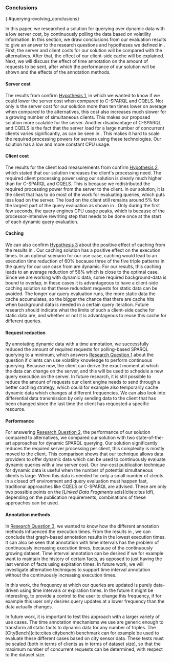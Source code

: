 ### Conclusions
{:#querying-evolving_conclusions}

In this paper, we researched a solution for querying over dynamic data with a low server cost,
by continuously polling the data based on volatility information.
In this section, we draw conclusions from our evaluation results to give an answer
to the research questions and hypotheses we defined in [](#querying-evolving_problem-statement).
First, the server and client costs for our solution will be compared with the alternatives.
After that, the effect of our client-side cache will be explained.
Next, we will discuss the effect of time annotation on the amount of requests to be sent, after which the
performance of our solution will be shown and the effects of the annotation methods.

#### Server cost
The results from [](#querying-evolving_subsec:Results-ServerCost) confirm [Hypothesis 1](#querying-evolving_hypothesis1), in which we wanted to
know if we could lower the server cost when compared to C-SPARQL and CQELS.
Not only is the server cost for our solution more than ten times lower on average when compared to the alternatives,
this cost also increases much slower for a growing number of simultaneous clients.
This makes our proposed solution more scalable for the server.
Another disadvantage of C-SPARQL and CQELS is the fact that the server load for a large number of
concurrent clients varies significantly, as can be seen in [](#querying-evolving_fig:res:scalability-server-200).
This makes it hard to scale the required processing powers for servers using these technologies.
Our solution has a low and more constant CPU usage.

#### Client cost
The results for the client load measurements from [](#querying-evolving_subsec:Results-ClientCost) confirm
[Hypothesis 2](#querying-evolving_hypothesis2), which stated that our solution increases the client's processing need.
The required client processing power using our solution is clearly much higher than for C-SPARQL and CQELS.
This is because we redistributed the required processing power from the server to the client.
In our solution, it is the client that has to do most of the work for evaluating queries, which puts
less load on the server.
The load on the client still remains around 5% for the largest part of the query evaluation
as shown in [](#querying-evolving_fig:res:scalability-client). Only during the first few seconds, the query engines
CPU usage peaks, which is because of the processor-intensive rewriting step that needs to be done once
at the start of each dynamic query evaluation.

#### Caching
We can also confirm [Hypothesis 3](#querying-evolving_hypothesis3) about the positive effect of caching
from the results in [](#querying-evolving_subsec:Results-AnnotationMethods).
Our caching solution has a positive effect on the execution times.
In an optimal scenario for our use case, caching would lead to an execution time reduction of 60% because three of the five triple
patterns in the query for our use case from [](#querying-evolving_use-case) are dynamic.
For our results, this caching leads to an average reduction of 56% which is close to the optimal case.
Since we are working with dynamic data, some required background-data is bound to overlap, in these
cases it is advantageous to have a client-side caching solution so that these redundant requests for
static data can be avoided.
The longer our query evaluation runs, the more static data the cache accumulates, so the bigger the
chance that there are cache hits when background data is needed in a certain query iteration.
Future research should indicate what the limits of such a client-side cache for static data are, and
whether or not it is advantageous to reuse this cache for different queries.

#### Request reduction
By annotating dynamic data with a time annotation, we successfully reduced the amount of required requests
for polling-based SPARQL querying to a minimum, which answers [Research Question 1](#querying-evolving_researchquestion1)
about the question if clients can use volatility knowledge to perform continuous querying.
Because now, the client can derive the exact moment at which the data can change on the server, and this will be used
to schedule a new query execution on the server.
In future research, it is still possible to reduce the amount of requests our client engine needs to send
through a better caching strategy, which could for example also temporarily cache dynamic data which changes
at different frequencies.
We can also look into differential data transmission by only sending data to the client that has been changed since
the last time the client has requested a specific resource.

#### Performance
For answering [Research Question 2](#querying-evolving_researchquestion2), the performance of our solution compared to alternatives,
we compared our solution with two state-of-the-art approaches for dynamic SPARQL querying.
Our solution significantly reduces the required server processing per client, this complexity is mostly moved to the client.
This comparison shows that our technique allows data providers to offer dynamic data which can be used to continuously
evaluate dynamic queries with a low server cost.
Our low-cost publication technique for dynamic data is useful when the number of potential simultaneous clients
is large. When this data is needed for only a small number of clients in a closed off environment
and query evaluation must happen fast, traditional approaches like CQELS or C-SPARQL are advised.
These are only two possible points on the [*Linked Data Fragments* axis](cite:cites ldf), depending on the
publication requirements, combinations of these approaches can be&nbsp;used.

#### Annotation methods
In [Research Question 3](#querying-evolving_researchquestion3), we wanted to know how the different annotation methods influenced the execution times.
From the results in [](#querying-evolving_subsec:Results-AnnotationMethods), we can conclude that graph-based annotation results in the lowest execution times.
It can also be seen that annotation with time intervals has the problem of continuously increasing execution times, because
of the continuously growing dataset. Time interval annotation can be desired if we for example want to maintain
the history of certain facts, as opposed to just having the last version of facts using expiration times.
In future work, we will investigate alternative techniques to support time interval annotation without the continuously increasing execution times.

In this work, the frequency at which our queries are updated is purely data-driven using time intervals or expiration times.
In the future it might be interesting, to provide a control to the user to change this frequency, if for example this user
only desires query updates at a lower frequency than the data actually changes.

In future work, it is important to test this approach with a larger variety of use cases.
The time annotation mechanisms we use are generic enough to
transform all static facts to dynamic data for any number of triples.
The [CityBench](cite:cites citybench) benchmark can for example be
used to evaluate these different cases based on city sensor data.
These tests must be scaled (both in terms of clients as in terms of dataset size),
so that the maximum number of concurrent requests can be determined, with respect to the dataset&nbsp;size.
